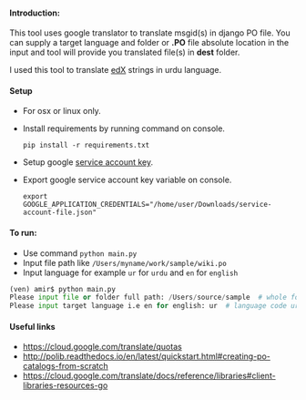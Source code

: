 #### Introduction:
This tool uses google translator to translate msgid(s) in django PO file. You can supply a target language 
and folder or **.PO** file absolute location in the input and tool will provide you translated file(s) 
in **dest** folder. 

I used this tool to translate [edX](https://github.com/edx/edx-platform/) strings in urdu language. 

#### Setup
- For osx or linux only.
- Install requirements by running command on console.
    
    ```pip install -r requirements.txt```
- Setup google [service account key](https://cloud.google.com/translate/docs/reference/libraries#client-libraries-usage-python).
- Export google service account key variable on console.
 
    ```export GOOGLE_APPLICATION_CREDENTIALS="/home/user/Downloads/service-account-file.json"```


#### To run:
- Use command ```python main.py```
- Input file path like ```/Users/myname/work/sample/wiki.po```
- Input language for example `ur` for `urdu` and `en` for `english`

```python
(ven) amir$ python main.py
Please input file or folder full path: /Users/source/sample  # whole folder
Please input target language i.e en for english: ur  # language code urdu selected
```

#### Useful links
- https://cloud.google.com/translate/quotas
- http://polib.readthedocs.io/en/latest/quickstart.html#creating-po-catalogs-from-scratch
- https://cloud.google.com/translate/docs/reference/libraries#client-libraries-resources-go
